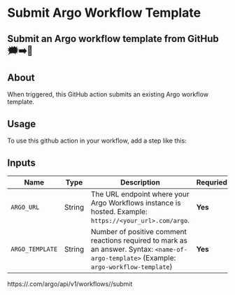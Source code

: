 # Submit Argo Workflow Template

## Submit an Argo workflow template from GitHub 🗯️➡️🐙

## About

When triggered, this GitHub action submits an existing Argo workflow template.

## Usage

To use this github action in your workflow, add a step like this:

## Inputs

| Name | Type | Description | Requried? | Default |
| --- | --- | --- | --- | --- |
| `ARGO_URL` | String | The URL endpoint where your Argo Workflows instance is hosted. Example: `https://<your_url>.com/argo`. | **Yes** | N/A | 
| `ARGO_TEMPLATE` | String  | Number of positive comment reactions required to mark as an answer. Syntax: `<name-of-argo-template>` (Example: `argo-workflow-template`) | **Yes** | N/A |


https://<your-url>.com/argo/api/v1/workflows/<your-namespace>/submit



